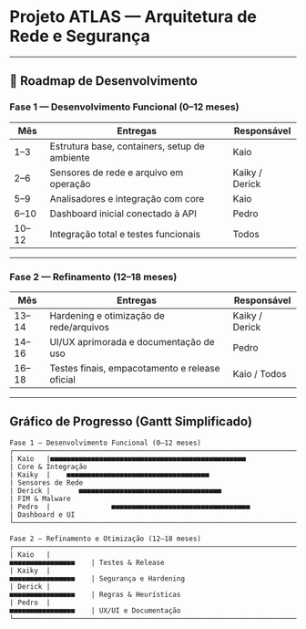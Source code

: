 # Projeto ATLAS — Arquitetura de Rede e Segurança
---

## 🚀 Roadmap de Desenvolvimento

### Fase 1 — Desenvolvimento Funcional (0–12 meses)

| Mês | Entregas | Responsável |
|-----|-----------|-------------|
| 1–3 | Estrutura base, containers, setup de ambiente | Kaio |
| 2–6 | Sensores de rede e arquivo em operação | Kaiky / Derick |
| 5–9 | Analisadores e integração com core | Kaio |
| 6–10 | Dashboard inicial conectado à API | Pedro |
| 10–12 | Integração total e testes funcionais | Todos |

---

### Fase 2 — Refinamento (12–18 meses)

| Mês | Entregas | Responsável |
|-----|-----------|-------------|
| 13–14 | Hardening e otimização de rede/arquivos | Kaiky / Derick |
| 14–16 | UI/UX aprimorada e documentação de uso | Pedro |
| 16–18 | Testes finais, empacotamento e release oficial | Kaio / Todos |

---

## Gráfico de Progresso (Gantt Simplificado)

```text
Fase 1 — Desenvolvimento Funcional (0–12 meses)
┌──────────────────────────────────────────────────────────────────────────┐
| Kaio   |■■■■■■■■■■■■■■■■■■■■■■■■■■■■■■■■■■■■■■■■■■■■■■■■                | Core & Integração
| Kaiky  |    ■■■■■■■■■■■■■■■■■■■■■■■■■■■■■■■■■■■                         | Sensores de Rede
| Derick |       ■■■■■■■■■■■■■■■■■■■■■■■■■■■■■■■■■■■                      | FIM & Malware
| Pedro  |               ■■■■■■■■■■■■■■■■■■■■■■■■■■■■■■■■■■              | Dashboard e UI
└──────────────────────────────────────────────────────────────────────────┘

Fase 2 — Refinamento e Otimização (12–18 meses)
┌──────────────────────────────────────────────────────────────────────────┐
| Kaio   |                                             ■■■■■■■■■■■■■■■■    | Testes & Release
| Kaiky  |                                             ■■■■■■■■■■■■■■■■    | Segurança e Hardening
| Derick |                                             ■■■■■■■■■■■■■■■■    | Regras & Heurísticas
| Pedro  |                                             ■■■■■■■■■■■■■■■■    | UX/UI e Documentação
└──────────────────────────────────────────────────────────────────────────┘
